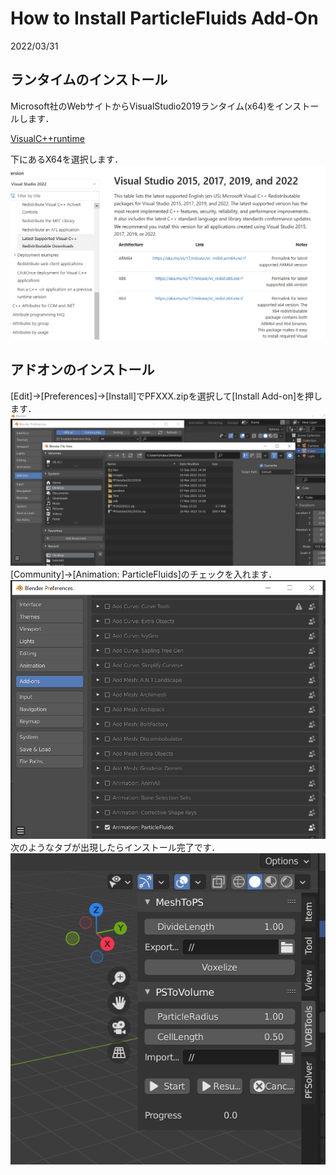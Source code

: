 # How to Install ParticleFluids Add-On

2022/03/31 

## ランタイムのインストール
Microsoft社のWebサイトからVisualStudio2019ランタイム(x64)をインストールします．

[VisualC++runtime](https://docs.microsoft.com/ja-jp/cpp/windows/latest-supported-vc-redist?view=msvc-170
 "VisualC++runtime")

下にあるX64を選択します．
![Runtime](./images/InstallRuntime.png) 


## アドオンのインストール
[Edit]->[Preferences]->[Install]でPFXXX.zipを選択して[Install Add-on]を押します．
![Install](./images/Select.png) 
[Community]->[Animation: ParticleFluids]のチェックを入れます．
![Install](./images/Install.png) 
次のようなタブが出現したらインストール完了です．
![Install](./images/Installed.png) 
